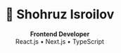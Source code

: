 <h1 align="center">👋 Shohruz Isroilov</h1>
<p align="center">
  <b>Frontend Developer</b><br>
  React.js • Next.js • TypeScript
</p>
